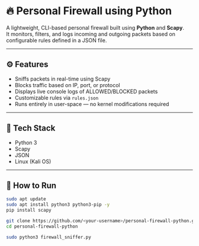 # 🔥 Personal Firewall using Python

A lightweight, CLI-based personal firewall built using **Python** and **Scapy**.  
It monitors, filters, and logs incoming and outgoing packets based on configurable rules defined in a JSON file.

---

## ⚙️ Features
- Sniffs packets in real-time using Scapy  
- Blocks traffic based on IP, port, or protocol  
- Displays live console logs of ALLOWED/BLOCKED packets  
- Customizable rules via `rules.json`  
- Runs entirely in user-space — no kernel modifications required  

---

## 🧩 Tech Stack
- Python 3  
- Scapy  
- JSON  
- Linux (Kali OS)

---

## 🚀 How to Run
```bash
sudo apt update
sudo apt install python3 python3-pip -y
pip install scapy

git clone https://github.com/<your-username>/personal-firewall-python.git
cd personal-firewall-python

sudo python3 firewall_sniffer.py


